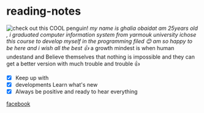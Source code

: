 # reading-notes
![check out this COOL penguin!](https://www.techtello.com/wp-content/uploads/2020/06/fixed-mindset-vs-growth-mindset-chart.png)
*my name is ghalia obaidat am 25years old , i graduated computer information system from yarmouk university
ichose this course to develop myself in the programming filed 😊
am so happy to be here and i wish all the best 👍*
a growth mindest is when human undestand and Believe themselves that nothing is impossible and they can get a better version with much trouble and trouble 👍

- [x] Keep up with  
- [x]  developments
Learn what's new
- [x] Always be positive and ready to hear everything

[facebook](https:www.facebook.com/ghalia.raid)